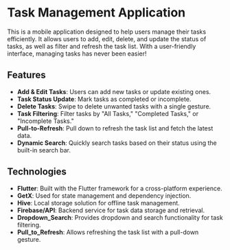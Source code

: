 # Task Management Application

This is a mobile application designed to help users manage their tasks efficiently. It allows users to add, edit, delete, and update the status of tasks, as well as filter and refresh the task list. With a user-friendly interface, managing tasks has never been easier!

## Features

- **Add & Edit Tasks**: Users can add new tasks or update existing ones.
- **Task Status Update**: Mark tasks as completed or incomplete.
- **Delete Tasks**: Swipe to delete unwanted tasks with a single gesture.
- **Task Filtering**: Filter tasks by "All Tasks," "Completed Tasks," or "Incomplete Tasks."
- **Pull-to-Refresh**: Pull down to refresh the task list and fetch the latest data.
- **Dynamic Search**: Quickly search tasks based on their status using the built-in search bar.

## Technologies

- **Flutter**: Built with the Flutter framework for a cross-platform experience.
- **GetX**: Used for state management and dependency injection.
- **Hive**: Local storage solution for offline task management.
- **Firebase/API**: Backend service for task data storage and retrieval.
- **Dropdown_Search**: Provides dropdown and search functionality for task filtering.
- **Pull_to_Refresh**: Allows refreshing the task list with a pull-down gesture.
